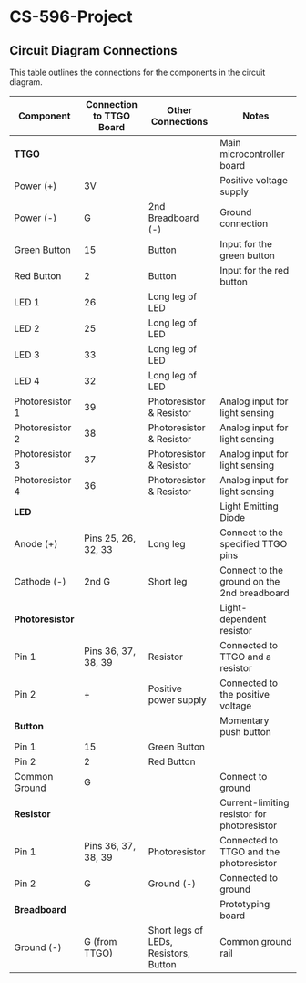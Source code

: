# CS-596-Project

## Circuit Diagram Connections

This table outlines the connections for the components in the circuit diagram.

| Component        | Connection to TTGO Board | Other Connections                      | Notes                                      |
|-----------------|-------------------------|---------------------------------------|--------------------------------------------|
| **TTGO** |                         |                                       | Main microcontroller board                 |
| Power (+)       | 3V                      |                                       | Positive voltage supply                    |
| Power (-)       | G                       | 2nd Breadboard (-)                      | Ground connection                          |
| Green Button    | 15                      | Button                                | Input for the green button                 |
| Red Button      | 2                       | Button                                | Input for the red button                   |
| LED 1           | 26                      | Long leg of LED                       |                                            |
| LED 2           | 25                      | Long leg of LED                       |                                            |
| LED 3           | 33                      | Long leg of LED                       |                                            |
| LED 4           | 32                      | Long leg of LED                       |                                            |
| Photoresistor 1 | 39                      | Photoresistor & Resistor              | Analog input for light sensing             |
| Photoresistor 2 | 38                      | Photoresistor & Resistor              | Analog input for light sensing             |
| Photoresistor 3 | 37                      | Photoresistor & Resistor              | Analog input for light sensing             |
| Photoresistor 4 | 36                      | Photoresistor & Resistor              | Analog input for light sensing             |
| **LED** |                         |                                       | Light Emitting Diode                       |
| Anode (+)       | Pins 25, 26, 32, 33     | Long leg                              | Connect to the specified TTGO pins       |
| Cathode (-)     | 2nd G                   | Short leg                             | Connect to the ground on the 2nd breadboard |
| **Photoresistor**|                         |                                       | Light-dependent resistor                   |
| Pin 1           | Pins 36, 37, 38, 39     | Resistor                              | Connected to TTGO and a resistor           |
| Pin 2           | +                       | Positive power supply                   | Connected to the positive voltage          |
| **Button** |                         |                                       | Momentary push button                      |
| Pin 1           | 15                      | Green Button                          |                                            |
| Pin 2           | 2                       | Red Button                            |                                            |
| Common Ground   | G                       |                                       | Connect to ground                            |
| **Resistor** |                         |                                       | Current-limiting resistor for photoresistor |
| Pin 1           | Pins 36, 37, 38, 39     | Photoresistor                         | Connected to TTGO and the photoresistor    |
| Pin 2           | G                       | Ground (-)                            | Connected to ground                          |
| **Breadboard** |                         |                                       | Prototyping board                          |
| Ground (-)      | G (from TTGO)           | Short legs of LEDs, Resistors, Button | Common ground rail                         |

